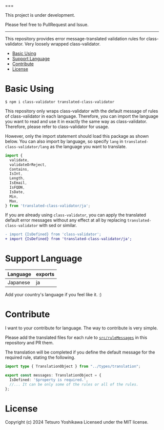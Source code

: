 ===

This project is under development.

Please feel free to PullRequest and Issue.

---

This repository provides error message-translated validation rules for class-validator.
Very loosely wrapped class-validator.

<!-- toc -->
* [Basic Using](#basic-using)
* [Support Language](#support-language)
* [Contribute](#contribute)
* [License](#license)
<!-- tocstop -->


# Basic Using

```sh-session
$ npm i class-validator translated-class-validator
```

This repository only wraps class-validator with the default message of rules of class-validator in each language.
Therefore, you can import the language you want to read and use it in exactly the same way as class-validator.
Therefore, please refer to class-validator for usage.

However, only the import statement should load this package as shown below.
You can also import by language, so specify `lang` in `translated-class-validator/lang` as the language you want to translate.

```typescript
import {
  validate,
  validateOrReject,
  Contains,
  IsInt,
  Length,
  IsEmail,
  IsFQDN,
  IsDate,
  Min,
  Max,
} from 'translated-class-validator/ja';
```

If you are already using `class-validator`, you can apply the translated default error messages without any effect at all by replacing `translated-class-validator` with sed or similar.

```diff
- import {IsDefined} from 'class-validator';
+ import {IsDefined} from 'translated-class-validator/ja';
```

# Support Language

|Language|exports|
|:--|:--|
|Japanese|ja|

Add your country's language if you feel like it. :)

# Contribute

I want to your contribute for language.
The way to contribute is very simple.

Please add the translated files for each rule to [`src/ruleMessages`](./src/ruleMessages) in this repository and PR them.

The translation will be completed if you define the default message for the required rule, stating the following.

```typescript
import type { TranslationObject } from "../types/translation";

export const messages: TranslationObject = {
  IsDefined: '$property is required.',
  //... It can be only some of the rules or all of the rules.
};
```

# License

Copyright (c) 2024 Tetsuro Yoshikawa Licensed under the MIT license.
